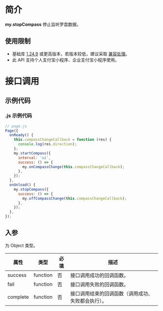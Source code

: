 # 简介

**my.stopCompass** 停止监听罗盘数据。

## 使用限制

- 基础库 [1.24.9](https://opendocs.alipay.com/mini/framework/lib) 或更高版本，若版本较低，建议采取 [兼容处理](https://opendocs.alipay.com/mini/framework/compatibility)。
- 此 API 支持个人支付宝小程序、企业支付宝小程序使用。

# 接口调用

## 示例代码

### .js 示例代码

```javascript
// page.js
Page({
  onReady() {
    this.compassChangeCallback = function (res) {
      console.log(res.direction);
    };
    my.startCompass({
      interval: 'ui',
      success: () => {
        my.onCompassChange(this.compassChangeCallback);
      },
    });
  },
  onUnload() {
    my.stopCompass({
      success: () => {
        my.offCompassChange(this.compassChangeCallback);
      },
    });
  },
});
```

## 入参

为 Object 类型。

| **属性** | **类型** | **必填** | **描述** |
| --- | --- | --- | --- |
| success | function | 否 | 接口调用成功的回调函数。 |
| fail | function | 否 | 接口调用失败的回调函数。 |
| complete | function | 否 | 接口调用结束的回调函数（调用成功、失败都会执行）。 |
